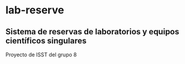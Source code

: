# lab-reserve
## Sistema	de	reservas	de	laboratorios	y	equipos	científicos	singulares
Proyecto de ISST del grupo 8
